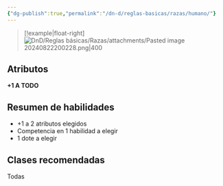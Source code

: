 ```yaml
---
{"dg-publish":true,"permalink":"/dn-d/reglas-basicas/razas/humano/"}
---
```


>[!example|float-right]
> ![DnD/Reglas básicas/Razas/attachments/Pasted image 20240822200228.png|400](/img/user/DnD/Reglas%20b%C3%A1sicas/Razas/attachments/Pasted%20image%2020240822200228.png)
## Atributos
**+1 A TODO**

## Resumen de habilidades
- +1 a 2 atributos elegidos
- Competencia en 1 habilidad a elegir
- 1 dote a elegir

## Clases recomendadas
Todas